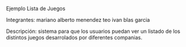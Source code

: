 Ejemplo Lista de Juegos

Integrantes:
mariano alberto menendez
teo ivan blas garcia


Descripción:
sistema para que los usuarios puedan ver un listado de los distintos juegos desarrolados por diferentes companias.